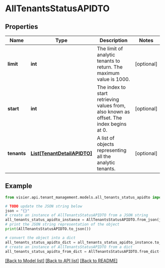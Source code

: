 # AllTenantsStatusAPIDTO


## Properties

Name | Type | Description | Notes
------------ | ------------- | ------------- | -------------
**limit** | **int** | The limit of analytic tenants to return. The maximum value is 1000. | [optional] 
**start** | **int** | The index to start retrieving values from, also known as offset. The index begins at 0. | [optional] 
**tenants** | [**List[TenantDetailAPIDTO]**](TenantDetailAPIDTO.md) | A list of objects representing all the analytic tenants. | [optional] 

## Example

```python
from visier.api.tenant_management.models.all_tenants_status_apidto import AllTenantsStatusAPIDTO

# TODO update the JSON string below
json = "{}"
# create an instance of AllTenantsStatusAPIDTO from a JSON string
all_tenants_status_apidto_instance = AllTenantsStatusAPIDTO.from_json(json)
# print the JSON string representation of the object
print(AllTenantsStatusAPIDTO.to_json())

# convert the object into a dict
all_tenants_status_apidto_dict = all_tenants_status_apidto_instance.to_dict()
# create an instance of AllTenantsStatusAPIDTO from a dict
all_tenants_status_apidto_from_dict = AllTenantsStatusAPIDTO.from_dict(all_tenants_status_apidto_dict)
```
[[Back to Model list]](../README.md#documentation-for-models) [[Back to API list]](../README.md#documentation-for-api-endpoints) [[Back to README]](../README.md)


